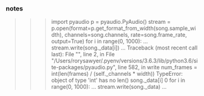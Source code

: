 ### notes

>>> import pyaudio
>>> p = pyaudio.PyAudio()
>>> stream = p.open(format=p.get_format_from_width(song.sample_width), channels=song.channels, rate=song.frame_rate, output=True)
>>> for i in range(0, 1000):
...     stream.write(song._data[i])
...
Traceback (most recent call last):
  File "<stdin>", line 2, in <module>
  File "/Users/rorysawyer/.pyenv/versions/3.6.3/lib/python3.6/site-packages/pyaudio.py", line 582, in write
    num_frames = int(len(frames) / (self._channels * width))
TypeError: object of type 'int' has no len()
>>> song._data[i]
0
>>> for i in range(0, 1000):
...     stream.write(song._data)
...
